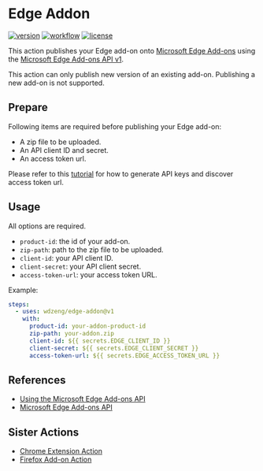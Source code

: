 # Edge Addon

[![version](https://img.shields.io/github/v/release/wdzeng/edge-addon)](https://github.com/wdzeng/edge-addon/releases/latest)
[![workflow](https://img.shields.io/github/workflow/status/wdzeng/edge-addon/Build?label=ci&logo=github)](https://github.com/wdzeng/edge-addon/actions)
[![license](https://img.shields.io/github/license/wdzeng/edge-addon?color=red)](https://github.com/wdzeng/edge-addon/blob/main/LICENSE)

This action publishes your Edge add-on onto [Microsoft Edge Add-ons](https://microsoftedge.microsoft.com/addons/Microsoft-Edge-Extensions-Home) using the [Microsoft Edge Add-ons API v1](https://docs.microsoft.com/en-us/microsoft-edge/extensions-chromium/publish/api/using-addons-api).

This action can only publish new version of an existing add-on. Publishing a new add-on is not supported.

## Prepare

Following items are required before publishing your Edge add-on:

- A zip file to be uploaded.
- An API client ID and secret.
- An access token url.

Please refer to this [tutorial](https://docs.microsoft.com/en-us/microsoft-edge/extensions-chromium/publish/api/using-addons-api#before-you-begin) for how to generate API keys and discover access token url.

## Usage

All options are required.

- `product-id`: the id of your add-on.
- `zip-path`: path to the zip file to be uploaded.
- `client-id`: your API client ID.
- `client-secret`: your API client secret.
- `access-token-url`: your access token URL.

Example:

```yaml
steps:
  - uses: wdzeng/edge-addon@v1
    with:
      product-id: your-addon-product-id
      zip-path: your-addon.zip
      client-id: ${{ secrets.EDGE_CLIENT_ID }}
      client-secret: ${{ secrets.EDGE_CLIENT_SECRET }}
      access-token-url: ${{ secrets.EDGE_ACCESS_TOKEN_URL }}
```

## References

- [Using the Microsoft Edge Add-ons API](https://docs.microsoft.com/en-us/microsoft-edge/extensions-chromium/publish/api/using-addons-api)
- [Microsoft Edge Add-ons API](https://docs.microsoft.com/en-us/microsoft-edge/extensions-chromium/publish/api/using-addons-api)

## Sister Actions

- [Chrome Extension Action](https://github.com/wdzeng/chrome-extension)
- [Firefox Add-on Action](https://github.com/wdzeng/firefox-addon)
